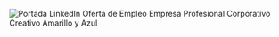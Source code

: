 ![Portada LinkedIn Oferta de Empleo Empresa Profesional Corporativo Creativo Amarillo y Azul](https://github.com/RominaGaite/RominaGaite/assets/73299120/81a79bb4-c447-47a6-a8c3-520d6c9ed43b)
